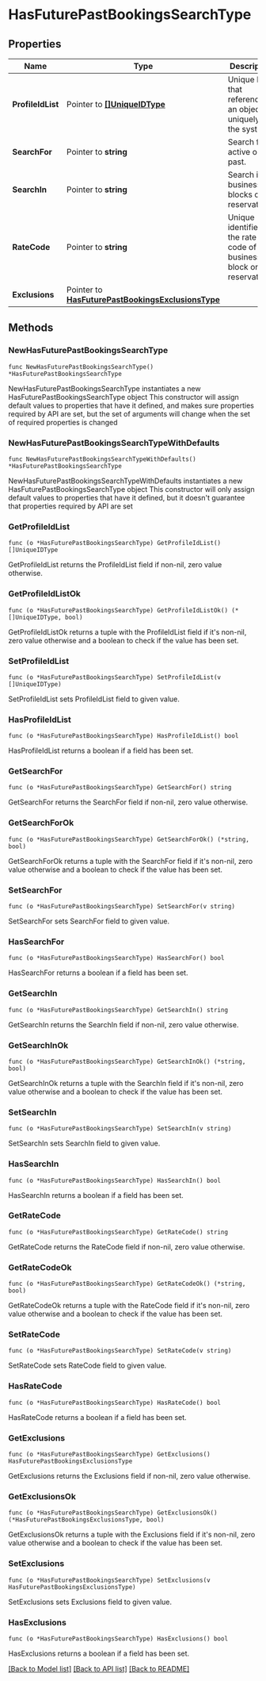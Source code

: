 # HasFuturePastBookingsSearchType

## Properties

Name | Type | Description | Notes
------------ | ------------- | ------------- | -------------
**ProfileIdList** | Pointer to [**[]UniqueIDType**](UniqueIDType.md) | Unique Id that references an object uniquely in the system. | [optional] 
**SearchFor** | Pointer to **string** | Search for active or past. | [optional] 
**SearchIn** | Pointer to **string** | Search in business blocks or reservations. | [optional] 
**RateCode** | Pointer to **string** | Unique identifier of the rate code of business block or reservation. | [optional] 
**Exclusions** | Pointer to [**HasFuturePastBookingsExclusionsType**](HasFuturePastBookingsExclusionsType.md) |  | [optional] 

## Methods

### NewHasFuturePastBookingsSearchType

`func NewHasFuturePastBookingsSearchType() *HasFuturePastBookingsSearchType`

NewHasFuturePastBookingsSearchType instantiates a new HasFuturePastBookingsSearchType object
This constructor will assign default values to properties that have it defined,
and makes sure properties required by API are set, but the set of arguments
will change when the set of required properties is changed

### NewHasFuturePastBookingsSearchTypeWithDefaults

`func NewHasFuturePastBookingsSearchTypeWithDefaults() *HasFuturePastBookingsSearchType`

NewHasFuturePastBookingsSearchTypeWithDefaults instantiates a new HasFuturePastBookingsSearchType object
This constructor will only assign default values to properties that have it defined,
but it doesn't guarantee that properties required by API are set

### GetProfileIdList

`func (o *HasFuturePastBookingsSearchType) GetProfileIdList() []UniqueIDType`

GetProfileIdList returns the ProfileIdList field if non-nil, zero value otherwise.

### GetProfileIdListOk

`func (o *HasFuturePastBookingsSearchType) GetProfileIdListOk() (*[]UniqueIDType, bool)`

GetProfileIdListOk returns a tuple with the ProfileIdList field if it's non-nil, zero value otherwise
and a boolean to check if the value has been set.

### SetProfileIdList

`func (o *HasFuturePastBookingsSearchType) SetProfileIdList(v []UniqueIDType)`

SetProfileIdList sets ProfileIdList field to given value.

### HasProfileIdList

`func (o *HasFuturePastBookingsSearchType) HasProfileIdList() bool`

HasProfileIdList returns a boolean if a field has been set.

### GetSearchFor

`func (o *HasFuturePastBookingsSearchType) GetSearchFor() string`

GetSearchFor returns the SearchFor field if non-nil, zero value otherwise.

### GetSearchForOk

`func (o *HasFuturePastBookingsSearchType) GetSearchForOk() (*string, bool)`

GetSearchForOk returns a tuple with the SearchFor field if it's non-nil, zero value otherwise
and a boolean to check if the value has been set.

### SetSearchFor

`func (o *HasFuturePastBookingsSearchType) SetSearchFor(v string)`

SetSearchFor sets SearchFor field to given value.

### HasSearchFor

`func (o *HasFuturePastBookingsSearchType) HasSearchFor() bool`

HasSearchFor returns a boolean if a field has been set.

### GetSearchIn

`func (o *HasFuturePastBookingsSearchType) GetSearchIn() string`

GetSearchIn returns the SearchIn field if non-nil, zero value otherwise.

### GetSearchInOk

`func (o *HasFuturePastBookingsSearchType) GetSearchInOk() (*string, bool)`

GetSearchInOk returns a tuple with the SearchIn field if it's non-nil, zero value otherwise
and a boolean to check if the value has been set.

### SetSearchIn

`func (o *HasFuturePastBookingsSearchType) SetSearchIn(v string)`

SetSearchIn sets SearchIn field to given value.

### HasSearchIn

`func (o *HasFuturePastBookingsSearchType) HasSearchIn() bool`

HasSearchIn returns a boolean if a field has been set.

### GetRateCode

`func (o *HasFuturePastBookingsSearchType) GetRateCode() string`

GetRateCode returns the RateCode field if non-nil, zero value otherwise.

### GetRateCodeOk

`func (o *HasFuturePastBookingsSearchType) GetRateCodeOk() (*string, bool)`

GetRateCodeOk returns a tuple with the RateCode field if it's non-nil, zero value otherwise
and a boolean to check if the value has been set.

### SetRateCode

`func (o *HasFuturePastBookingsSearchType) SetRateCode(v string)`

SetRateCode sets RateCode field to given value.

### HasRateCode

`func (o *HasFuturePastBookingsSearchType) HasRateCode() bool`

HasRateCode returns a boolean if a field has been set.

### GetExclusions

`func (o *HasFuturePastBookingsSearchType) GetExclusions() HasFuturePastBookingsExclusionsType`

GetExclusions returns the Exclusions field if non-nil, zero value otherwise.

### GetExclusionsOk

`func (o *HasFuturePastBookingsSearchType) GetExclusionsOk() (*HasFuturePastBookingsExclusionsType, bool)`

GetExclusionsOk returns a tuple with the Exclusions field if it's non-nil, zero value otherwise
and a boolean to check if the value has been set.

### SetExclusions

`func (o *HasFuturePastBookingsSearchType) SetExclusions(v HasFuturePastBookingsExclusionsType)`

SetExclusions sets Exclusions field to given value.

### HasExclusions

`func (o *HasFuturePastBookingsSearchType) HasExclusions() bool`

HasExclusions returns a boolean if a field has been set.


[[Back to Model list]](../README.md#documentation-for-models) [[Back to API list]](../README.md#documentation-for-api-endpoints) [[Back to README]](../README.md)


